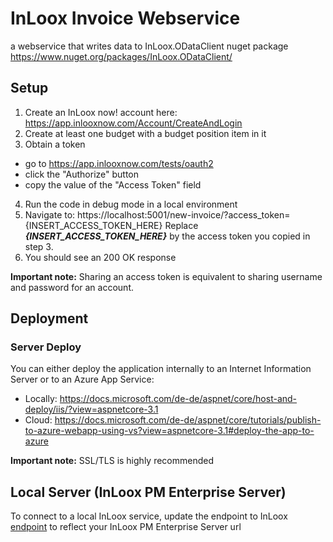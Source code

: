 # InLoox Invoice Webservice

a webservice that writes data to InLoox.ODataClient nuget package https://www.nuget.org/packages/InLoox.ODataClient/

## Setup

1. Create an InLoox now! account here: https://app.inlooxnow.com/Account/CreateAndLogin
2. Create at least one budget with a budget position item in it
3. Obtain a token
- go to https://app.inlooxnow.com/tests/oauth2
- click the "Authorize" button
- copy the value of the "Access Token" field
4. Run the code in debug mode in a local environment
5. Navigate to: https://localhost:5001/new-invoice/?access_token={INSERT_ACCESS_TOKEN_HERE}
   Replace ***{INSERT_ACCESS_TOKEN_HERE}*** by the access token you copied in step 3.
6. You should see an 200 OK response

**Important note:** Sharing an access token is equivalent to sharing username and password for an account.

## Deployment

### Server Deploy

You can either deploy the application internally to an Internet Information Server or to an Azure App Service:
- Locally: https://docs.microsoft.com/de-de/aspnet/core/host-and-deploy/iis/?view=aspnetcore-3.1
- Cloud: https://docs.microsoft.com/de-de/aspnet/core/tutorials/publish-to-azure-webapp-using-vs?view=aspnetcore-3.1#deploy-the-app-to-azure

**Important note:** SSL/TLS is highly recommended

## Local Server (InLoox PM Enterprise Server)

To connect to a local InLoox service, update the endpoint to InLoox [endpoint](https://github.com/inloox-dev/inLoox-calendar-webservice/blob/05b33462cd4d77e85d8398dfaebc3bdb2bb77ae5/InLooxCalendarWebservice/Startup.cs#L12) to reflect your InLoox PM Enterprise Server url
